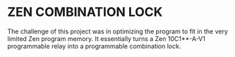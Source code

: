 ZEN COMBINATION LOCK
====================

The challenge of this project was in optimizing the program to fit in the very limited Zen program memory.  It essentially turns a Zen 10C1**-A-V1 programmable relay into a programmable combination lock.
